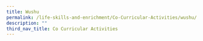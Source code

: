 ```yaml
---
title: Wushu
permalink: /life-skills-and-enrichment/Co-Curricular-Activities/wushu/
description: ""
third_nav_title: Co Curricular Activities
---
```


